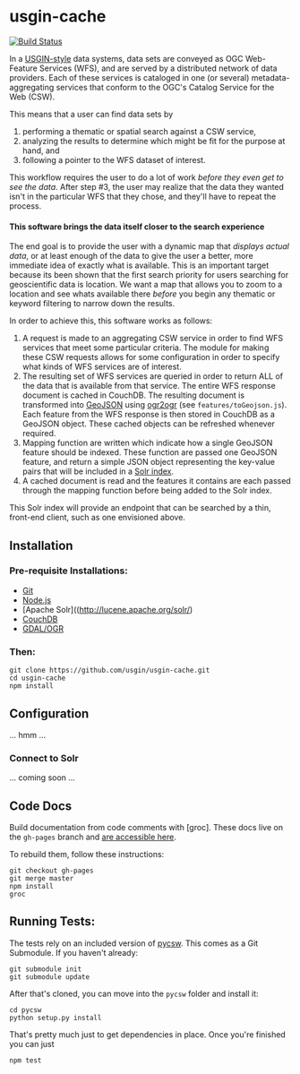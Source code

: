 # usgin-cache
[![Build Status](https://travis-ci.org/usgin/usgin-cache.png)](https://travis-ci.org/usgin/usgin-cache) 

In a [USGIN-style](http://usgin.org) data systems, data sets are conveyed as OGC Web-Feature Services (WFS), and are served by a distributed network of data providers. Each of these services is cataloged in one (or several) metadata-aggregating services that conform to the OGC's Catalog Service for the Web (CSW).

This means that a user can find data sets by

1. performing a thematic or spatial search against a CSW service,
2. analyzing the results to determine which might be fit for the purpose at hand, and
3. following a pointer to the WFS dataset of interest.

This workflow requires the user to do a lot of work _before they even get to see the data_. After step #3, the user may realize that the data they wanted isn't in the particular WFS that they chose, and they'll have to repeat the process. 

#### This software brings the data itself closer to the search experience

The end goal is to provide the user with a dynamic map that _displays actual data_, or at least enough of the data to give the user a better, more immediate idea of exactly what is available. This is an important target because its been shown that the first search priority for users searching for geoscientific data is location. We want a map that allows you to zoom to a location and see whats available there _before_ you begin any thematic or keyword filtering to narrow down the results.

In order to achieve this, this software works as follows:

1. A request is made to an aggregating CSW service in order to find WFS services that meet some particular criteria. The module for making these CSW requests allows for some configuration in order to specify what kinds of WFS services are of interest. 
2. The resulting set of WFS services are queried in order to return ALL of the data that is available from that service. The entire WFS response document is cached in CouchDB. The resulting document is transformed into [GeoJSON](http://geojson.org) using [ogr2ogr](http://www.gdal.org/ogr2ogr.html) (see `features/toGeojson.js`). Each feature from the WFS response is then stored in CouchDB as a GeoJSON object. These cached objects can be refreshed whenever required.
3. Mapping function are written which indicate how a single GeoJSON feature should be indexed. These function are passed one GeoJSON feature, and return a simple JSON object representing the key-value pairs that will be included in a [Solr index](http://lucene.apache.org/solr/).
4. A cached document is read and the features it contains are each passed through the mapping function before being added to the Solr index.

This Solr index will provide an endpoint that can be searched by a thin, front-end client, such as one envisioned above.

## Installation

### Pre-requisite Installations:

- [Git](http://git-scm.com/)
- [Node.js](http://nodejs.org/)
- [Apache Solr]((http://lucene.apache.org/solr/)
- [CouchDB](http://couchdb.apache.org/)
- [GDAL/OGR](http://gdal.org)

### Then:

    git clone https://github.com/usgin/usgin-cache.git
    cd usgin-cache
    npm install
    
## Configuration

... hmm ...

### Connect to Solr

... coming soon ...

## Code Docs

Build documentation from code comments with [groc]. These docs live on the `gh-pages` branch and [are accessible here](http://usgin.github.io/usgin-cache/doc/).

To rebuild them, follow these instructions:

```shell
git checkout gh-pages
git merge master
npm install
groc
```

## Running Tests:

The tests rely on an included version of [pycsw](http://pycsw.org). This comes as a Git Submodule. If you haven't already:

    git submodule init
    git submodule update
    
After that's cloned, you can move into the `pycsw` folder and install it:

    cd pycsw
    python setup.py install
    
That's pretty much just to get dependencies in place. Once you're finished you can just

    npm test